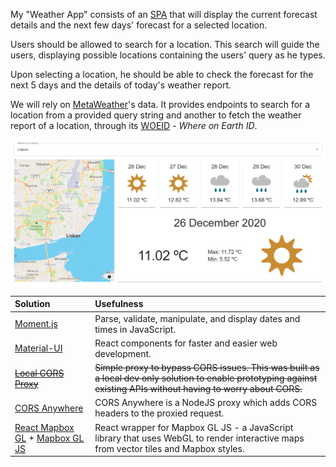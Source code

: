 My "Weather App" consists of an [SPA](https://en.wikipedia.org/wiki/Single-page_application) that will display the current forecast details and the next few days' forecast for a selected location.

Users should be allowed to search for a location. This search will guide the users, displaying possible locations containing the users' query as he types.

Upon selecting a location, he should be able to check the forecast for the next 5 days and the details of today's weather report.

We will rely on [MetaWeather](https://www.metaweather.com/api/)'s data. It provides endpoints to search for a location from a provided query string and another to fetch the weather report of a location, through its [WOEID](https://en.wikipedia.org/wiki/WOEID) - _Where on Earth ID_.

![](weather-app.png)

| Solution | Usefulness |
| :- | :- |
| [Moment.js](https://momentjs.com/) | Parse, validate, manipulate, and display dates and times in JavaScript. |
| [Material-UI](https://material-ui.com/) | React components for faster and easier web development. |
| ~~[Local CORS Proxy](https://github.com/garmeeh/local-cors-proxy#readme)~~ | ~~Simple proxy to bypass CORS issues. This was built as a local dev only solution to enable prototyping against existing APIs without having to worry about CORS.~~ |
| [CORS Anywhere](https://github.com/Rob--W/cors-anywhere/#documentation) | CORS Anywhere is a NodeJS proxy which adds CORS headers to the proxied request. |
| [React Mapbox GL](https://github.com/alex3165/react-mapbox-gl) + [Mapbox GL JS](https://docs.mapbox.com/mapbox-gl-js/api/) | React wrapper for Mapbox GL JS - a JavaScript library that uses WebGL to render interactive maps from vector tiles and Mapbox styles. |
